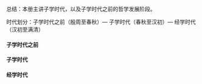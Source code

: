 总结：本册主讲子学时代，以及子学时代之前的哲学发展阶段。

时代划分：子学时代之前（殷周至春秋）— 子学时代（春秋至汉初）— 经学时代（汉初至满清）

#### 子学时代之前


#### 子学时代


#### 经学时代



